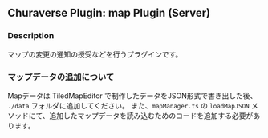 ## Churaverse Plugin: map Plugin (Server)

### Description

マップの変更の通知の授受などを行うプラグインです。

### マップデータの追加について
Mapデータは TiledMapEditor で制作したデータをJSON形式で書き出した後、 `./data` フォルダに追加してください。
また、`mapManager.ts` の `loadMapJSON` メソッドにて、追加したマップデータを読み込むためのコードを追加する必要があります。 